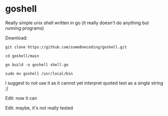 # goshell
Really simple unix shell written in go (it really doesn't do anything but running programs)

Download:
```
git clone https://github.com/some0necoding/goshell.git

cd goshell/main

go build -o goshell shell.go

sudo mv goshell /usr/local/bin
```
I suggest to not use it as it cannot yet interpret quoted text as a single string ;)

Edit: now it can

Edit: maybe, it's not really tested
